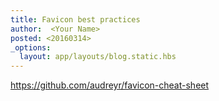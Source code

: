 ```yaml
---
title: Favicon best practices
author:  <Your Name>
posted: <20160314>
_options:
  layout: app/layouts/blog.static.hbs
---
```



https://github.com/audreyr/favicon-cheat-sheet
